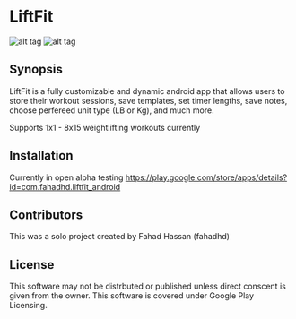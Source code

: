 # LiftFit

![alt tag](http://i.imgur.com/hMqqQuT.jpg)
![alt tag](http://i.imgur.com/jNEd2kk.jpg)
## Synopsis

LiftFit is a fully customizable and dynamic android app that allows users to store their workout sessions, save templates,
set timer lengths, save notes, choose perfereed unit type (LB or Kg), and much more.

Supports 1x1 - 8x15 weightlifting workouts currently

## Installation
Currently in open alpha testing
https://play.google.com/store/apps/details?id=com.fahadhd.liftfit_android

## Contributors
This was a solo project created by Fahad Hassan (fahadhd)

## License
This software may not be distrbuted or published unless direct conscent is given from the owner.
This software is covered under Google Play Licensing.
